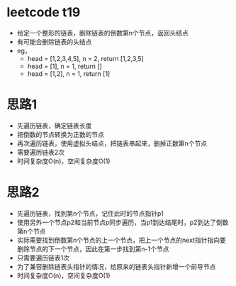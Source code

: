 # leetcode t19
- 给定一个整形的链表，删除链表的倒数第n个节点，返回头结点
- 有可能会删除链表的头结点
- eg， 
    - head = [1,2,3,4,5], n = 2, return [1,2,3,5]
    - head = [1], n = 1, return []
    - head = [1,2], n = 1, return [1]
        
# 思路1
- 先遍历链表，确定链表长度
- 把倒数的节点转换为正数的节点
- 再次遍历链表，使用虚拟头结点，把链表串起来，删掉正数第n个节点
- 需要遍历链表2次
- 时间复杂度O(n)，空间复杂度O(1)

# 思路2
- 先遍历链表，找到第n个节点，记住此时的节点指针p1
- 使用另外一个节点p2和当前节点p同步遍历，当p1到达结尾时，p2到达了倒数第n个节点
- 实际需要找到倒数第n个节点的上一个节点，把上一个节点的next指针指向要删除节点的下一个节点，因此在第一步找到第n-1个节点
- 只需要遍历链表1次
- 为了兼容删除链表头指针的情况，给原来的链表头指针新增一个前导节点
- 时间复杂度O(n)，空间复杂度O(1)